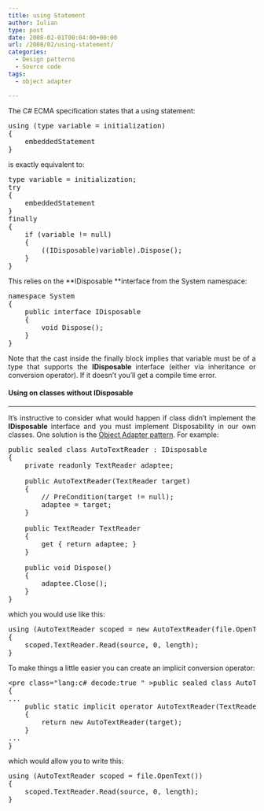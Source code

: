 ```yaml
---
title: using Statement
author: Iulian
type: post
date: 2008-02-01T00:04:00+00:00
url: /2008/02/using-statement/
categories:
  - Design patterns
  - Source code
tags:
  - object adapter

---
```

The C# ECMA specification states that a using statement: 

<pre class="lang:c# decode:true ">using (type variable = initialization)
{
    embeddedStatement
}</pre>

is exactly equivalent to:

<pre class="lang:c# decode:true ">type variable = initialization;
try
{
    embeddedStatement
}
finally
{
    if (variable != null)
    {
        ((IDisposable)variable).Dispose();
    }
}</pre>

This relies on the **IDisposable **interface from the System namespace:

<pre class="lang:c# decode:true ">namespace System
{
    public interface IDisposable
    {
        void Dispose();
    }
}</pre>

<p align="justify">
  Note that the cast inside the finally block implies that variable must be of a type that supports the <strong>IDisposable </strong>interface (either via inheritance or conversion operator). If it doesn’t you’ll get a compile time error.
</p>

#### Using on classes without **IDisposable**

****

<p align="justify">
  It’s instructive to consider what would happen if class didn’t implement the <strong>IDisposable </strong>interface and you must implement Disposability in our own classes. One solution is the <u>Object Adapter pattern</u>. For example:
</p>

<pre class="lang:c# decode:true ">public sealed class AutoTextReader : IDisposable
{
    private readonly TextReader adaptee;
 
    public AutoTextReader(TextReader target)
    {
        // PreCondition(target != null);
        adaptee = target;
    }
 
    public TextReader TextReader
    {
        get { return adaptee; }
    }
 
    public void Dispose()
    {
        adaptee.Close();
    }   
}</pre>

which you would use like this:

<pre class="lang:c# decode:true ">using (AutoTextReader scoped = new AutoTextReader(file.OpenText()))
{
    scoped.TextReader.Read(source, 0, length);
}</pre>

To make things a little easier you can create an implicit conversion operator:

<pre class="lang:c# decode:true ">&lt;pre class="lang:c# decode:true " &gt;public sealed class AutoTextReader : IDisposable
{
...
    public static implicit operator AutoTextReader(TextReader target)
    {
        return new AutoTextReader(target);
    }
...
}</pre>

which would allow you to write this:

<pre class="lang:c# decode:true ">using (AutoTextReader scoped = file.OpenText())
{
    scoped.TextReader.Read(source, 0, length);
}</pre>
